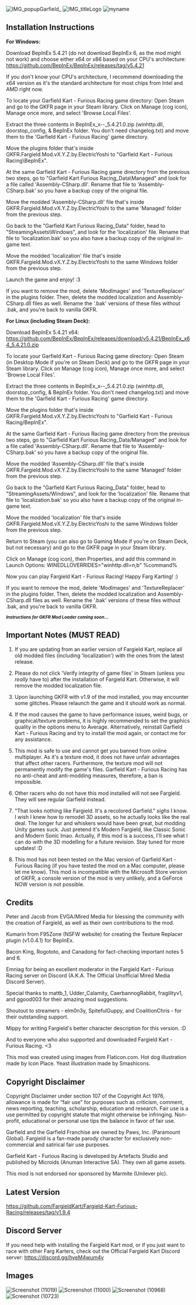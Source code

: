 ![IMG_popupGarfield_](https://user-images.githubusercontent.com/123922342/216668038-fe2cbf04-5f57-4672-b09c-5253f1166ddc.png)
![IMG_titleLogo](https://user-images.githubusercontent.com/123922342/215550843-e68b9da0-d5bb-406e-b9e8-9476328d5fd5.png)
![myname](https://user-images.githubusercontent.com/123922342/215526601-2f8fe170-f56c-483d-b5fe-c9e9c9a2d475.png)
## **Installation Instructions**

**For Windows:**

Download BepInEx 5.4.21 (do not download BepInEx 6, as the mod might not work) and choose either x64 or x86 based on your CPU's architecture: https://github.com/BepInEx/BepInEx/releases/tag/v5.4.21

If you don't know your CPU's architecture, I recommend downloading the x64 version as it's the standard architecture for most chips from Intel and AMD right now.

To locate your Garfield Kart - Furious Racing game directory: Open Steam and go to the GKFR page in your Steam library. Click on Manage (cog icon), Manage once more, and select 'Browse Local Files'.

Extract the three contents in BepInEx_x--_5.4.21.0.zip (winhttp.dll, doorstop_config, & BepInEx folder. You don't need changelog.txt) and move them to the 'Garfield Kart - Furious Racing' game directory.

Move the plugins folder that's inside GKFR.Fargield.Mod.vX.Y.Z.by.ElectricYoshi to "Garfield Kart - Furious Racing\BepInEx".

At the same Garfield Kart - Furious Racing game directory from the previous two steps, go to "Garfield Kart Furious Racing_Data\Managed" and look for a file called 'Assembly-CSharp.dll'. Rename that file to 'Assembly-CSharp.bak' so you have a backup copy of the original file.

Move the modded 'Assembly-CSharp.dll' file that's inside GKFR.Fargield.Mod.vX.Y.Z.by.ElectricYoshi to the same 'Managed' folder from the previous step.

Go back to the "Garfield Kart Furious Racing_Data" folder, head to "StreamingAssets\Windows", and look for the 'localization' file. Rename that file to 'localization.bak' so you also have a backup copy of the original in-game text.

Move the modded 'localization' file that's inside GKFR.Fargield.Mod.vX.Y.Z.by.ElectricYoshi to the same Windows folder from the previous step.

Launch the game and enjoy! :3

If you want to remove the mod, delete 'ModImages' and 'TextureReplacer' in the plugins folder. Then, delete the modded localization and Assembly-CSharp.dll files as well. Rename the '.bak' versions of these files without .bak, and you're back to vanilla GKFR.


**For Linux (including Steam Deck):**

Download BepInEx 5.4.21 x64: https://github.com/BepInEx/BepInEx/releases/download/v5.4.21/BepInEx_x64_5.4.21.0.zip

To locate your Garfield Kart - Furious Racing game directory: Open Steam (in Desktop Mode if you're on Steam Deck) and go to the GKFR page in your Steam library. Click on Manage (cog icon), Manage once more, and select 'Browse Local Files'.

Extract the three contents in BepInEx_x--_5.4.21.0.zip (winhttp.dll, doorstop_config, & BepInEx folder. You don't need changelog.txt) and move them to the 'Garfield Kart - Furious Racing' game directory.

Move the plugins folder that's inside GKFR.Fargield.Mod.vX.Y.Z.by.ElectricYoshi to "Garfield Kart - Furious Racing/BepInEx".

At the same Garfield Kart - Furious Racing game directory from the previous two steps, go to "Garfield Kart Furious Racing_Data/Managed" and look for a file called 'Assembly-CSharp.dll'. Rename that file to 'Assembly-CSharp.bak' so you have a backup copy of the original file.

Move the modded 'Assembly-CSharp.dll' file that's inside GKFR.Fargield.Mod.vX.Y.Z.by.ElectricYoshi to the same 'Managed' folder from the previous step.

Go back to the "Garfield Kart Furious Racing_Data" folder, head to "StreamingAssets/Windows", and look for the 'localization' file. Rename that file to 'localization.bak' so you also have a backup copy of the original in-game text.

Move the modded 'localization' file that's inside GKFR.Fargield.Mod.vX.Y.Z.by.ElectricYoshi to the same Windows folder from the previous step.

Return to Steam (you can also go to Gaming Mode if you're on Steam Deck, but not necessary) and go to the GKFR page in your Steam library.

Click on Manage (cog icon), then Properties, and add this command in Launch Options: WINEDLLOVERRIDES="winhttp.dll=n,b" %command%

Now you can play Fargield Kart - Furious Racing! Happy Farg Karting! :)

If you want to remove the mod, delete 'ModImages' and 'TextureReplacer' in the plugins folder. Then, delete the modded localization and Assembly-CSharp.dll files as well. Rename the '.bak' versions of these files without .bak, and you're back to vanilla GKFR.

<sub>***Instructions for GKFR Mod Loader coming soon...***</sub>

## **Important Notes (MUST READ)**

1. If you are updating from an earlier version of Fargield Kart, replace all old modded files (including 'localization') with the ones from the latest release.

2. Please do not click 'Verify integrity of game files' in Steam (unless you *really* have to) after the installation of Fargield Kart. Otherwise, it will remove the modded localization file.

3. Upon launching GKFR with v1.9 of the mod installed, you may encounter some glitches. Please relaunch the game and it should work as normal.

4. If the mod causes the game to have performance issues, weird bugs, or graphical/texture problems, it is highly recommended to set the graphics quality in the options menu to Average. Alternatively, reinstall Garfield Kart - Furious Racing and try to install the mod again, or contact me for any assistance.

5. This mod is safe to use and cannot get you banned from online multiplayer. As it's a texture mod, it does not have unfair advantages that affect other racers. Furthermore, the texture mod will not permanently modify the game's files. Garfield Kart - Furious Racing has no anti-cheat and anti-modding measures, therefore, a ban is impossible.

6. Other racers who do not have this mod installed will not see Fargield. They will see regular Garfield instead.

7. "That looks nothing like Fargield. It's a recolored Garfield." *sighs* I know. I wish I knew how to remodel 3D assets, so he actually looks like the real deal. The longer fur and whiskers would have been great, but modding Unity games suck. Just pretend it's Modern Fargield, like Classic Sonic and Modern Sonic lmao. Actually, if this mod is a success, I'll see what I can do with the 3D modelling for a future revision. Stay tuned for more updates! :D

8. This mod has not been tested on the Mac version of Garfield Kart - Furious Racing (if you have tested the mod on a Mac computer, please let me know). This mod is incompatible with the Microsoft Store version of GKFR, a console version of the mod is very unlikely, and a GeForce NOW version is not possible.

## **Credits**

Peter and Jacob from EVGA/Mired Media for blessing the community with the creation of Fargield, as well as their own contributions to the mod.

Kumarin from F95Zone (NSFW website) for creating the Texture Replacer plugin (v1.0.4.1) for BepInEx.

Bacon King, Rogototo, and Canadong for fact-checking important notes 5 and 6.

Emniag for being an excellent moderator in the Fargield Kart - Furious Racing server on Discord (A.K.A. The Official Unofficial Mired Media Discord Server).

Special thanks to mattb_1, Udder_Calamity, CaerbannogRabbit, fragilityv1, and ggood003 for their amazing mod suggestions.

Shoutout to streamers - elm0n3y, SpitefulGuppy, and CoalitionChris - for their outstanding support.

Mippy for writing Fargield's better character description for this version. :D

And to everyone who also supported and downloaded Fargield Kart - Furious Racing. <3

This mod was created using images from Flaticon.com. Hot dog illustration made by Icon Place. Yeast illustration made by Smashicons.

## **Copyright Disclaimer**

Copyright Disclaimer under section 107 of the Copyright Act 1976, allowance is made for “fair use” for purposes such as criticism, comment, news reporting, teaching, scholarship, education and research. Fair use is a use permitted by copyright statute that might otherwise be infringing. Non-profit, educational or personal use tips the balance in favor of fair use. 

Garfield and the Garfield Franchise are owned by Paws, Inc. (Paramount Global). Fargield is a fan-made parody character for exclusively non-commercial and satirical fair use purposes.

Garfield Kart - Furious Racing is developed by Artefacts Studio and published by Microids (Anuman Interactive SA). They own all game assets.

This mod is not endorsed nor sponsored by Marmite (Unilever plc).

## **Latest Version**

https://github.com/FargieldKart/Fargield-Kart-Furious-Racing/releases/tag/v1.9.4

## **Discord Server**

If you need help with installing the Fargield Kart mod, or if you just want to race with other Farg Karters, check out the Official Fargield Kart Discord server: https://discord.gg/hyeM4wum4y

## **Images**

![Screenshot (11019)](https://user-images.githubusercontent.com/123922342/216668376-0ac2ad1d-1650-491f-b5c5-737b7d6cdd4b.png)
![Screenshot (11000)](https://user-images.githubusercontent.com/123922342/216668429-bebdbadd-4abb-444e-a2b3-32eaa05f151e.png)
![Screenshot (10968)](https://user-images.githubusercontent.com/123922342/216668600-adfc9d10-e66b-48ea-9e4e-01568fc44651.png)
![Screenshot (10723)](https://user-images.githubusercontent.com/123922342/216668815-b9fe1fca-98b8-48b6-8d75-ce06dde61244.png)
